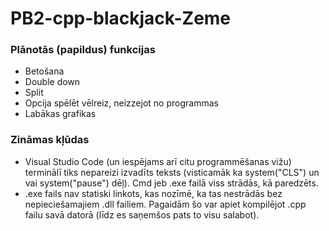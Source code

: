 # PB2-cpp-blackjack-Zeme
### Plānotās (papildus) funkcijas
- Betošana
- Double down
- Split
- Opcija spēlēt vēlreiz, neizzejot no programmas
- Labākas grafikas
### Zināmas kļūdas
- Visual Studio Code (un iespējams arī citu programmēšanas vižu) terminālī tiks nepareizi izvadīts teksts (visticamāk ka system("CLS") un vai system("pause") dēļ). Cmd jeb .exe failā viss strādās, kā paredzēts.
- .exe fails nav statiski linkots, kas nozīmē, ka tas nestrādās bez nepieciešamajiem .dll failiem. Pagaidām šo var apiet kompilējot .cpp failu savā datorā (līdz es saņemšos pats to visu salabot).
